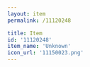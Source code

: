 ```yaml
---
layout: item
permalink: /11120248

title: Item
id: '11120248'
item_name: 'Unknown'
icon_url: '11150023.png'
---
```

